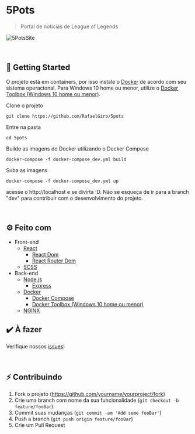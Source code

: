# 5Pots

> Portal de notícias de League of Legends

![5PotsSite](https://imgur.com/n7KVuuj.png)

<br>

## 🚀 Getting Started

O projeto está em containers, por isso instale o [Docker](https://docs.docker.com/get-started/) de acordo com seu sistema operacional. Para Windows 10 home ou menor, utilize o [Docker Toolbox (Windows 10 home ou menor)](https://docs.docker.com/toolbox/toolbox_install_windows/).

Clone o projeto

```
git clone https://github.com/RafaelGiro/5pots
```

Entre na pasta

```
cd 5pots
```

Builde as imagens do Docker utilizando o Docker Compose

```
docker-compose -f docker-compose_dev.yml build
```

Suba as imagens

```
docker-compose -f docker-compose_dev.yml up
```

acesse o http://localhost e se divirta :D. Não se esqueça de ir para a branch "dev" para contribuir com o desenvolvimento do projeto.

<br>

## ⚙️ Feito com

- Front-end
  - [React](https://pt-br.reactjs.org/)
    - [React Dom](https://pt-br.reactjs.org/docs/react-dom.html)
    - [React Router Dom](https://reacttraining.com/react-router/web/guides/quick-start)
  - [SCSS](https://sass-lang.com/guide)
- Back-end
  - [Node.js](https://nodejs.org/en/)
    - [Express](https://expressjs.com/pt-br/)
  - [Docker](https://www.docker.com/)
    - [Docker Compose](https://docs.docker.com/compose/)
    - [Docker Toolbox (Windows 10 home ou menor)](https://docs.docker.com/toolbox/toolbox_install_windows/)
      <br>
  - [NGINX](https://www.nginx.com/)

## ✔️ À fazer

Verifique nossos [issues](https://github.com/RafaelGiro/5pots/issues)!

<br>

## ⚡️ Contribuindo

1. Fork o projeto (<https://github.com/yourname/yourproject/fork>)
2. Crie uma branch com nome da sua funcionalidade (`git checkout -b feature/fooBar`)
3. Commit suas mudanças (`git commit -am 'Add some fooBar'`)
4. Push a branch (`git push origin feature/fooBar`)
5. Crie um Pull Request
